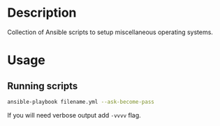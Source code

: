 # Description

Collection of Ansible scripts to setup miscellaneous operating systems.

# Usage
## Running scripts
```bash
ansible-playbook filename.yml --ask-become-pass
```

If you will need verbose output add `-vvvv` flag.
